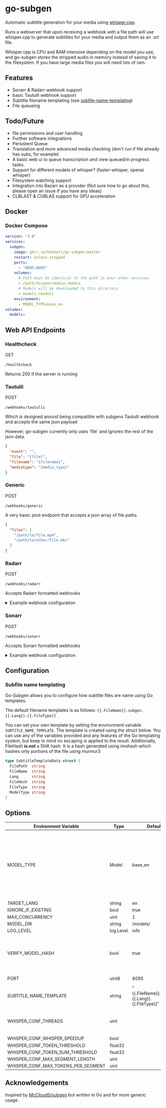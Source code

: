 # go-subgen

Automatic subtitle generation for your media using [whisper.cpp](https://github.com/ggerganov/whisper.cpp).

Runs a webserver that upon receiving a webhook with a file path will use whisper.cpp to generate subtitles for your media and output them as an .srt
file.

Whisper.cpp is CPU and RAM intensive depending on the model you use, and go-subgen stores the stripped
audio in memory instead of saving it to the filesystem. If you have large media files you will need lots of ram.

## Features

* Sonarr & Radarr webhook support
* basic Tautulli webhook support
* Subtitle filename templating (see [subfile-name-templating](#subfile-name-templating))
* File queueing

## Todo/Future

* file permissions and user handling
* Further software integrations
* Persistent Queue 
* Translation and more advanced media checking (don't run if file already has subs, for example)
* A basic web ui to queue transcription and view queued/in progress tasks.
* Support for different models of whisper? (faster-whisper, openai whisper)
* Filesystem watching support
* Integration into Bazarr as a provider (Not sure how to go about this, please open an issue if you have any ideas)
* CLBLAST & CUBLAS support for GPU acceleration

## Docker

### Docker Compose

```yaml
version: "3.8"
services:
  subgen:
    image: ghcr.io/khakers/go-subgen:master
    restart: unless-stopped
    ports:
      - "8095:8095"
    volumes:
      # Path must be identical to the path in your other services
      - /path/to/your/media:/media
      # Models will be downloaded to this directory
      - models:/models
    environment:
      - MODEL_TYPE=base_en
volumes:
  models:
```

## Web API Endpoints

### Healthcheck

GET

`/healthcheck`

Returns 200 if the server is running

### Tautulli

POST

`/webhooks/tautulli`

Which is designed around being compatible with subgens Tautulli webhook and accepts the same json payload

However, go-subgen currently only uses 'file' and ignores the rest of the json data.

```json
{
  "event": "",
  "file": "{file}",
  "filename": "{filename}",
  "mediatype": "{media_type}"
}
```

### Generic

POST

`/webhooks/generic`

A very basic post endpoint that accepts a json array of file paths

```json
{
  "files": [
    "/path/to/file.mp4",
    "/path/to/other/file.mkv"
  ]
}
```

### Radarr

POST

`/webhooks/radarr`

Accepts Radarr formatted webhooks

<details>
<summary>Example webhook configuration</summary>

![img_1.png](assets/radarr_webhook_config.png)

This example only sends the notification on series that have the 'whisper' tag, allowing you to only transcribe series
that need it.
</details>

### Sonarr

POST

`/webhooks/sonarr`

Accepts Sonarr formatted webhooks

<details>
<summary>Example webhook configuration</summary>

![Sonarr webhook connection example image](assets/sonarr_webhook_config.png)

This example only sends the notification on series that have the 'whisper' tag, allowing you to only transcribe series
that need it.

</details>

## Configuration

### Subfile name templating

Go-Subgen allows you to configure how subtitle files are name using Go templates.

The default filename templates is as follows:
`{{.FileName}}.subgen.{{.Lang}}.{{.FileType}}`

You can set your own template by setting the environment variable `SUBTITLE_NAME_TEMPLATE`. The template is created
using the struct below. You can use any of the variables provided and any features of the Go templating system, but keep
in mind no escaping is applied to the result. Additionally, FileHash ***is not*** a SHA hash. It is a hash generated
using imohash
which hashes only portions of the file using murmur3

```go
type SubtitleTemplateData struct {
  FilePath  string
  FileName  string
  Lang      string
  FileHash  string
  FileType  string
  ModelType string
}
```

## Options

| Environment Variable                | Type      | Default                                        | Description                                                                                                  |
|-------------------------------------|-----------|------------------------------------------------|--------------------------------------------------------------------------------------------------------------|
| MODEL_TYPE                          | Model     | base_en                                        | Whisper.cpp Model version `Tiny_en, Tiny Base_en, Base, Small_en, Small, Medium_en, Medium, Large_v1, Large` |
| TARGET_LANG                         | string    | en                                             |                                                                                                              |
| IGNORE_IF_EXISTING                  | bool      | true                                           |                                                                                                              |
| MAX_CONCURRENCY                     | uint      | 1                                              |                                                                                                              |
| MODEL_DIR                           | string    | /models/                                       |                                                                                                              |
| LOG_LEVEL                           | log.Level | info                                           |                                                                                                              |
| VERIFY_MODEL_HASH                   | bool      | true                                           | Verify that the downloaded model mashes the expected hash                                                    |
| PORT                                | uint8     | 8095                                           | Web server port                                                                                              |
| SUBTITLE_NAME_TEMPLATE              | string    | "{{.FileName}}.subgen.{{.Lang}}.{{.FileType}}" | [See Subfile-name-templating](#Subfile-name-templating)                                                      |
| WHISPER_CONF_THREADS                | uint      |                                                | Number of threads to run Whisper.cpp on                                                                      |
| WHISPER_CONF_WHISPER_SPEEDUP        | bool      |                                                |                                                                                                              |
| WHISPER_CONF_TOKEN_THRESHOLD        | float32   |                                                |                                                                                                              |
| WHISPER_CONF_TOKEN_SUM_THRESHOLD    | float32   |                                                |                                                                                                              |
| WHISPER_CONF_MAX_SEGMENT_LENGTH     | uint      |                                                |                                                                                                              |
| WHISPER_CONF_MAX_TOKENS_PER_SEGMENT | uint      |                                                |                                                                                                              |


## Acknowledgements

Inspired by [McCloudS/subgen](https://github.com/McCloudS/subgen) but written in Go and for more generic usage.
